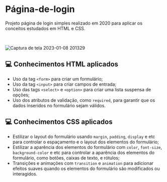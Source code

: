 # Página-de-login

Projeto página de login simples realizado em 2020 para aplicar os conceitos estudados em HTML e CSS.

<br>

![Captura de tela 2023-01-08 201329](https://user-images.githubusercontent.com/121374911/211223845-2898ca07-3c52-4ea1-9845-25bdd43c492a.png)



## :computer: Conhecimentos HTML aplicados

- Uso da tag `<form>` para criar um formulário;
- Uso da tag `<input>` para criar campos de entrada;
- Uso das tags `<select>` e `<option>` para criar uma lista suspensa de opções;
- Uso dos atributos de validação, como `required`, para garantir que os dados inseridos no formulário sejam válidos.

## :computer: Conhecimentos CSS aplicados

- Estilizar o layout do formulário usando `margin`, `padding`, `display` e etc para controlar o espaçamento e o layout dos elementos do formulário;
- Estilizar a aparência dos elementos do formulário com `color`, `font-size`, `background-color` e etc para controlar a aparência dos elementos do formulário, como botões, caixas de texto, e rótulos;
- Transições e animações com `transition` e `animation` para adicionar efeitos suaves quando os elementos do formulário são modificados ou interagidos.


